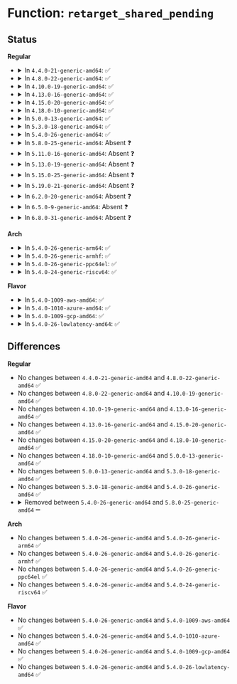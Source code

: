 # Function: <code>retarget_shared_pending</code>

## Status
<b>Regular</b>
<ul>
<li>
<details>
<summary>In <code>4.4.0-21-generic-amd64</code>: ✅</summary>

```c
void retarget_shared_pending(struct task_struct * tsk, sigset_t * which)
```

```json
{
  "name": "retarget_shared_pending",
  "collision_type": "Unique Static",
  "inline_type": "No",
  "funcs": [
    {
      "addr": 18446744071579426752,
      "name": "retarget_shared_pending",
      "external": false,
      "loc": "kernel/signal.c:2356",
      "file": "kernel/signal.c",
      "inline": "seen, unknown",
      "caller_inline": [],
      "caller_func": [
        "kernel/signal.c:__set_task_blocked",
        "kernel/signal.c:exit_signals"
      ]
    }
  ],
  "symbols": [
    {
      "addr": 18446744071579426752,
      "name": "retarget_shared_pending",
      "section": ".text",
      "bind": "STB_LOCAL",
      "size": 122
    }
  ]
}
```
</details>
</li>
<li>
<details>
<summary>In <code>4.8.0-22-generic-amd64</code>: ✅</summary>

```c
void retarget_shared_pending(struct task_struct * tsk, sigset_t * which)
```

```json
{
  "name": "retarget_shared_pending",
  "collision_type": "Unique Static",
  "inline_type": "No",
  "funcs": [
    {
      "addr": 18446744071579439168,
      "name": "retarget_shared_pending",
      "external": false,
      "loc": "kernel/signal.c:2356",
      "file": "kernel/signal.c",
      "inline": "seen, unknown",
      "caller_inline": [],
      "caller_func": [
        "kernel/signal.c:__set_task_blocked",
        "kernel/signal.c:exit_signals"
      ]
    }
  ],
  "symbols": [
    {
      "addr": 18446744071579439168,
      "name": "retarget_shared_pending",
      "section": ".text",
      "bind": "STB_LOCAL",
      "size": 122
    }
  ]
}
```
</details>
</li>
<li>
<details>
<summary>In <code>4.10.0-19-generic-amd64</code>: ✅</summary>

```c
void retarget_shared_pending(struct task_struct * tsk, sigset_t * which)
```

```json
{
  "name": "retarget_shared_pending",
  "collision_type": "Unique Static",
  "inline_type": "No",
  "funcs": [
    {
      "addr": 18446744071579459504,
      "name": "retarget_shared_pending",
      "external": false,
      "loc": "kernel/signal.c:2362",
      "file": "kernel/signal.c",
      "inline": "seen, unknown",
      "caller_inline": [],
      "caller_func": [
        "kernel/signal.c:__set_task_blocked",
        "kernel/signal.c:exit_signals"
      ]
    }
  ],
  "symbols": [
    {
      "addr": 18446744071579459504,
      "name": "retarget_shared_pending",
      "section": ".text",
      "bind": "STB_LOCAL",
      "size": 118
    }
  ]
}
```
</details>
</li>
<li>
<details>
<summary>In <code>4.13.0-16-generic-amd64</code>: ✅</summary>

```c
void retarget_shared_pending(struct task_struct * tsk, sigset_t * which)
```

```json
{
  "name": "retarget_shared_pending",
  "collision_type": "Unique Static",
  "inline_type": "No",
  "funcs": [
    {
      "addr": 18446744071579447184,
      "name": "retarget_shared_pending",
      "external": false,
      "loc": "kernel/signal.c:2383",
      "file": "kernel/signal.c",
      "inline": "seen, unknown",
      "caller_inline": [],
      "caller_func": [
        "kernel/signal.c:__set_task_blocked",
        "kernel/signal.c:exit_signals"
      ]
    }
  ],
  "symbols": [
    {
      "addr": 18446744071579447184,
      "name": "retarget_shared_pending",
      "section": ".text",
      "bind": "STB_LOCAL",
      "size": 118
    }
  ]
}
```
</details>
</li>
<li>
<details>
<summary>In <code>4.15.0-20-generic-amd64</code>: ✅</summary>

```c
void retarget_shared_pending(struct task_struct * tsk, sigset_t * which)
```

```json
{
  "name": "retarget_shared_pending",
  "collision_type": "Unique Static",
  "inline_type": "No",
  "funcs": [
    {
      "addr": 18446744071579475568,
      "name": "retarget_shared_pending",
      "external": false,
      "loc": "kernel/signal.c:2384",
      "file": "kernel/signal.c",
      "inline": "seen, unknown",
      "caller_inline": [],
      "caller_func": [
        "kernel/signal.c:__set_task_blocked",
        "kernel/signal.c:exit_signals"
      ]
    }
  ],
  "symbols": [
    {
      "addr": 18446744071579475568,
      "name": "retarget_shared_pending",
      "section": ".text",
      "bind": "STB_LOCAL",
      "size": 118
    }
  ]
}
```
</details>
</li>
<li>
<details>
<summary>In <code>4.18.0-10-generic-amd64</code>: ✅</summary>

```c
void retarget_shared_pending(struct task_struct * tsk, sigset_t * which)
```

```json
{
  "name": "retarget_shared_pending",
  "collision_type": "Unique Static",
  "inline_type": "No",
  "funcs": [
    {
      "addr": 18446744071579491952,
      "name": "retarget_shared_pending",
      "external": false,
      "loc": "kernel/signal.c:2517",
      "file": "kernel/signal.c",
      "inline": "seen, unknown",
      "caller_inline": [],
      "caller_func": [
        "kernel/signal.c:__set_task_blocked",
        "kernel/signal.c:exit_signals"
      ]
    }
  ],
  "symbols": [
    {
      "addr": 18446744071579491952,
      "name": "retarget_shared_pending",
      "section": ".text",
      "bind": "STB_LOCAL",
      "size": 120
    }
  ]
}
```
</details>
</li>
<li>
<details>
<summary>In <code>5.0.0-13-generic-amd64</code>: ✅</summary>

```c
void retarget_shared_pending(struct task_struct * tsk, sigset_t * which)
```

```json
{
  "name": "retarget_shared_pending",
  "collision_type": "Unique Static",
  "inline_type": "No",
  "funcs": [
    {
      "addr": 18446744071579525504,
      "name": "retarget_shared_pending",
      "external": false,
      "loc": "kernel/signal.c:2624",
      "file": "kernel/signal.c",
      "inline": "seen, unknown",
      "caller_inline": [],
      "caller_func": [
        "kernel/signal.c:__set_task_blocked",
        "kernel/signal.c:exit_signals"
      ]
    }
  ],
  "symbols": [
    {
      "addr": 18446744071579525504,
      "name": "retarget_shared_pending",
      "section": ".text",
      "bind": "STB_LOCAL",
      "size": 120
    }
  ]
}
```
</details>
</li>
<li>
<details>
<summary>In <code>5.3.0-18-generic-amd64</code>: ✅</summary>

```c
void retarget_shared_pending(struct task_struct * tsk, sigset_t * which)
```

```json
{
  "name": "retarget_shared_pending",
  "collision_type": "Unique Static",
  "inline_type": "No",
  "funcs": [
    {
      "addr": 18446744071579545184,
      "name": "retarget_shared_pending",
      "external": false,
      "loc": "kernel/signal.c:2783",
      "file": "kernel/signal.c",
      "inline": "seen, unknown",
      "caller_inline": [],
      "caller_func": [
        "kernel/signal.c:__set_task_blocked",
        "kernel/signal.c:exit_signals"
      ]
    }
  ],
  "symbols": [
    {
      "addr": 18446744071579545184,
      "name": "retarget_shared_pending",
      "section": ".text",
      "bind": "STB_LOCAL",
      "size": 134
    }
  ]
}
```
</details>
</li>
<li>
<details>
<summary>In <code>5.4.0-26-generic-amd64</code>: ✅</summary>

```c
void retarget_shared_pending(struct task_struct * tsk, sigset_t * which)
```

```json
{
  "name": "retarget_shared_pending",
  "collision_type": "Unique Static",
  "inline_type": "No",
  "funcs": [
    {
      "addr": 18446744071579571296,
      "name": "retarget_shared_pending",
      "external": false,
      "loc": "kernel/signal.c:2788",
      "file": "kernel/signal.c",
      "inline": "seen, unknown",
      "caller_inline": [],
      "caller_func": [
        "kernel/signal.c:__set_task_blocked",
        "kernel/signal.c:exit_signals"
      ]
    }
  ],
  "symbols": [
    {
      "addr": 18446744071579571296,
      "name": "retarget_shared_pending",
      "section": ".text",
      "bind": "STB_LOCAL",
      "size": 134
    }
  ]
}
```
</details>
</li>
<li>
<details>
<summary>In <code>5.8.0-25-generic-amd64</code>: Absent ❓</summary>

```json
{
  "name": "retarget_shared_pending",
  "collision_type": "Unique Static",
  "inline_type": "Selective",
  "funcs": [
    {
      "addr": 18446744071579599968,
      "name": "retarget_shared_pending",
      "external": false,
      "loc": "kernel/signal.c:2806",
      "file": "kernel/signal.c",
      "inline": "not declared, inlined",
      "caller_inline": [],
      "caller_func": [
        "kernel/signal.c:__set_task_blocked",
        "kernel/signal.c:exit_signals"
      ]
    }
  ],
  "symbols": [
    {
      "addr": 18446744071579599968,
      "name": "retarget_shared_pending.isra.0",
      "section": ".text",
      "bind": "STB_LOCAL",
      "size": 165
    }
  ]
}
```
</details>
</li>
<li>
<details>
<summary>In <code>5.11.0-16-generic-amd64</code>: Absent ❓</summary>

```json
{
  "name": "retarget_shared_pending",
  "collision_type": "Unique Static",
  "inline_type": "Selective",
  "funcs": [
    {
      "addr": 18446744071579580176,
      "name": "retarget_shared_pending",
      "external": false,
      "loc": "kernel/signal.c:2826",
      "file": "kernel/signal.c",
      "inline": "not declared, inlined",
      "caller_inline": [],
      "caller_func": [
        "kernel/signal.c:__set_task_blocked",
        "kernel/signal.c:exit_signals"
      ]
    }
  ],
  "symbols": [
    {
      "addr": 18446744071579580176,
      "name": "retarget_shared_pending.isra.0",
      "section": ".text",
      "bind": "STB_LOCAL",
      "size": 165
    }
  ]
}
```
</details>
</li>
<li>
<details>
<summary>In <code>5.13.0-19-generic-amd64</code>: Absent ❓</summary>

```json
{
  "name": "retarget_shared_pending",
  "collision_type": "Unique Static",
  "inline_type": "Selective",
  "funcs": [
    {
      "addr": 18446744071579585584,
      "name": "retarget_shared_pending",
      "external": false,
      "loc": "kernel/signal.c:2848",
      "file": "kernel/signal.c",
      "inline": "not declared, inlined",
      "caller_inline": [],
      "caller_func": [
        "kernel/signal.c:__set_task_blocked",
        "kernel/signal.c:exit_signals"
      ]
    }
  ],
  "symbols": [
    {
      "addr": 18446744071579585584,
      "name": "retarget_shared_pending.isra.0",
      "section": ".text",
      "bind": "STB_LOCAL",
      "size": 165
    }
  ]
}
```
</details>
</li>
<li>
<details>
<summary>In <code>5.15.0-25-generic-amd64</code>: Absent ❓</summary>

```json
{
  "name": "retarget_shared_pending",
  "collision_type": "Unique Static",
  "inline_type": "Selective",
  "funcs": [
    {
      "addr": 18446744071579659984,
      "name": "retarget_shared_pending",
      "external": false,
      "loc": "kernel/signal.c:2933",
      "file": "kernel/signal.c",
      "inline": "not declared, inlined",
      "caller_inline": [],
      "caller_func": [
        "kernel/signal.c:__set_task_blocked",
        "kernel/signal.c:exit_signals"
      ]
    }
  ],
  "symbols": [
    {
      "addr": 18446744071579659984,
      "name": "retarget_shared_pending.isra.0",
      "section": ".text",
      "bind": "STB_LOCAL",
      "size": 165
    }
  ]
}
```
</details>
</li>
<li>
<details>
<summary>In <code>5.19.0-21-generic-amd64</code>: Absent ❓</summary>

```json
{
  "name": "retarget_shared_pending",
  "collision_type": "Unique Static",
  "inline_type": "Selective",
  "funcs": [
    {
      "addr": 18446744071579756624,
      "name": "retarget_shared_pending",
      "external": false,
      "loc": "kernel/signal.c:2913",
      "file": "kernel/signal.c",
      "inline": "not declared, inlined",
      "caller_inline": [],
      "caller_func": [
        "kernel/signal.c:__set_task_blocked",
        "kernel/signal.c:exit_signals"
      ]
    }
  ],
  "symbols": [
    {
      "addr": 18446744071579756624,
      "name": "retarget_shared_pending.isra.0",
      "section": ".text",
      "bind": "STB_LOCAL",
      "size": 193
    }
  ]
}
```
</details>
</li>
<li>
<details>
<summary>In <code>6.2.0-20-generic-amd64</code>: Absent ❓</summary>

```json
{
  "name": "retarget_shared_pending",
  "collision_type": "Unique Static",
  "inline_type": "Selective",
  "funcs": [
    {
      "addr": 18446744071579889104,
      "name": "retarget_shared_pending",
      "external": false,
      "loc": "kernel/signal.c:2915",
      "file": "kernel/signal.c",
      "inline": "not declared, inlined",
      "caller_inline": [],
      "caller_func": [
        "kernel/signal.c:__set_task_blocked",
        "kernel/signal.c:exit_signals"
      ]
    }
  ],
  "symbols": [
    {
      "addr": 18446744071579889104,
      "name": "retarget_shared_pending.isra.0",
      "section": ".text",
      "bind": "STB_LOCAL",
      "size": 193
    }
  ]
}
```
</details>
</li>
<li>
<details>
<summary>In <code>6.5.0-9-generic-amd64</code>: Absent ❓</summary>

```json
{
  "name": "retarget_shared_pending",
  "collision_type": "Unique Static",
  "inline_type": "Selective",
  "funcs": [
    {
      "addr": 18446744071579938288,
      "name": "retarget_shared_pending",
      "external": false,
      "loc": "kernel/signal.c:2937",
      "file": "kernel/signal.c",
      "inline": "not declared, inlined",
      "caller_inline": [],
      "caller_func": [
        "kernel/signal.c:__set_task_blocked",
        "kernel/signal.c:exit_signals"
      ]
    }
  ],
  "symbols": [
    {
      "addr": 18446744071579938288,
      "name": "retarget_shared_pending.isra.0",
      "section": ".text",
      "bind": "STB_LOCAL",
      "size": 193
    }
  ]
}
```
</details>
</li>
<li>
<details>
<summary>In <code>6.8.0-31-generic-amd64</code>: Absent ❓</summary>

```json
{
  "name": "retarget_shared_pending",
  "collision_type": "Unique Static",
  "inline_type": "Selective",
  "funcs": [
    {
      "addr": 18446744071579977776,
      "name": "retarget_shared_pending",
      "external": false,
      "loc": "kernel/signal.c:2949",
      "file": "kernel/signal.c",
      "inline": "not declared, inlined",
      "caller_inline": [],
      "caller_func": [
        "kernel/signal.c:__set_task_blocked",
        "kernel/signal.c:exit_signals"
      ]
    }
  ],
  "symbols": [
    {
      "addr": 18446744071579977776,
      "name": "retarget_shared_pending.isra.0",
      "section": ".text",
      "bind": "STB_LOCAL",
      "size": 216
    }
  ]
}
```
</details>
</li>
</ul>
<b>Arch</b>
<ul>
<li>
<details>
<summary>In <code>5.4.0-26-generic-arm64</code>: ✅</summary>

```c
void retarget_shared_pending(struct task_struct * tsk, sigset_t * which)
```

```json
{
  "name": "retarget_shared_pending",
  "collision_type": "Unique Static",
  "inline_type": "No",
  "funcs": [
    {
      "addr": 18446603336490733704,
      "name": "retarget_shared_pending",
      "external": false,
      "loc": "kernel/signal.c:2788",
      "file": "kernel/signal.c",
      "inline": "seen, unknown",
      "caller_inline": [],
      "caller_func": [
        "kernel/signal.c:__set_task_blocked",
        "kernel/signal.c:exit_signals"
      ]
    }
  ],
  "symbols": [
    {
      "addr": 18446603336490733704,
      "name": "retarget_shared_pending",
      "section": ".text",
      "bind": "STB_LOCAL",
      "size": 156
    }
  ]
}
```
</details>
</li>
<li>
<details>
<summary>In <code>5.4.0-26-generic-armhf</code>: ✅</summary>

```c
void retarget_shared_pending(struct task_struct * tsk, sigset_t * which)
```

```json
{
  "name": "retarget_shared_pending",
  "collision_type": "Unique Static",
  "inline_type": "No",
  "funcs": [
    {
      "addr": 3224785644,
      "name": "retarget_shared_pending",
      "external": false,
      "loc": "kernel/signal.c:2788",
      "file": "kernel/signal.c",
      "inline": "seen, unknown",
      "caller_inline": [],
      "caller_func": [
        "kernel/signal.c:__set_task_blocked",
        "kernel/signal.c:exit_signals"
      ]
    }
  ],
  "symbols": [
    {
      "addr": 3224785644,
      "name": "retarget_shared_pending",
      "section": ".text",
      "bind": "STB_LOCAL",
      "size": 180
    }
  ]
}
```
</details>
</li>
<li>
<details>
<summary>In <code>5.4.0-26-generic-ppc64el</code>: ✅</summary>

```c
void retarget_shared_pending(struct task_struct * tsk, sigset_t * which)
```

```json
{
  "name": "retarget_shared_pending",
  "collision_type": "Unique Static",
  "inline_type": "No",
  "funcs": [
    {
      "addr": 13835058055283556656,
      "name": "retarget_shared_pending",
      "external": false,
      "loc": "kernel/signal.c:2788",
      "file": "kernel/signal.c",
      "inline": "seen, unknown",
      "caller_inline": [],
      "caller_func": [
        "kernel/signal.c:__set_task_blocked",
        "kernel/signal.c:exit_signals"
      ]
    }
  ],
  "symbols": [
    {
      "addr": 13835058055283556656,
      "name": "retarget_shared_pending",
      "section": ".text",
      "bind": "STB_LOCAL",
      "size": 196
    }
  ]
}
```
</details>
</li>
<li>
<details>
<summary>In <code>5.4.0-24-generic-riscv64</code>: ✅</summary>

```c
void retarget_shared_pending(struct task_struct * tsk, sigset_t * which)
```

```json
{
  "name": "retarget_shared_pending",
  "collision_type": "Unique Static",
  "inline_type": "No",
  "funcs": [
    {
      "addr": 18446743936271443404,
      "name": "retarget_shared_pending",
      "external": false,
      "loc": "kernel/signal.c:2788",
      "file": "kernel/signal.c",
      "inline": "seen, unknown",
      "caller_inline": [],
      "caller_func": [
        "kernel/signal.c:__set_task_blocked",
        "kernel/signal.c:exit_signals"
      ]
    }
  ],
  "symbols": [
    {
      "addr": 18446743936271443404,
      "name": "retarget_shared_pending",
      "section": ".text",
      "bind": "STB_LOCAL",
      "size": 134
    }
  ]
}
```
</details>
</li>
</ul>
<b>Flavor</b>
<ul>
<li>
<details>
<summary>In <code>5.4.0-1009-aws-amd64</code>: ✅</summary>

```c
void retarget_shared_pending(struct task_struct * tsk, sigset_t * which)
```

```json
{
  "name": "retarget_shared_pending",
  "collision_type": "Unique Static",
  "inline_type": "No",
  "funcs": [
    {
      "addr": 18446744071579547600,
      "name": "retarget_shared_pending",
      "external": false,
      "loc": "kernel/signal.c:2788",
      "file": "kernel/signal.c",
      "inline": "seen, unknown",
      "caller_inline": [],
      "caller_func": [
        "kernel/signal.c:__set_task_blocked",
        "kernel/signal.c:exit_signals"
      ]
    }
  ],
  "symbols": [
    {
      "addr": 18446744071579547600,
      "name": "retarget_shared_pending",
      "section": ".text",
      "bind": "STB_LOCAL",
      "size": 134
    }
  ]
}
```
</details>
</li>
<li>
<details>
<summary>In <code>5.4.0-1010-azure-amd64</code>: ✅</summary>

```c
void retarget_shared_pending(struct task_struct * tsk, sigset_t * which)
```

```json
{
  "name": "retarget_shared_pending",
  "collision_type": "Unique Static",
  "inline_type": "No",
  "funcs": [
    {
      "addr": 18446744071579476336,
      "name": "retarget_shared_pending",
      "external": false,
      "loc": "kernel/signal.c:2788",
      "file": "kernel/signal.c",
      "inline": "seen, unknown",
      "caller_inline": [],
      "caller_func": [
        "kernel/signal.c:__set_task_blocked",
        "kernel/signal.c:exit_signals"
      ]
    }
  ],
  "symbols": [
    {
      "addr": 18446744071579476336,
      "name": "retarget_shared_pending",
      "section": ".text",
      "bind": "STB_LOCAL",
      "size": 134
    }
  ]
}
```
</details>
</li>
<li>
<details>
<summary>In <code>5.4.0-1009-gcp-amd64</code>: ✅</summary>

```c
void retarget_shared_pending(struct task_struct * tsk, sigset_t * which)
```

```json
{
  "name": "retarget_shared_pending",
  "collision_type": "Unique Static",
  "inline_type": "No",
  "funcs": [
    {
      "addr": 18446744071579544880,
      "name": "retarget_shared_pending",
      "external": false,
      "loc": "kernel/signal.c:2788",
      "file": "kernel/signal.c",
      "inline": "seen, unknown",
      "caller_inline": [],
      "caller_func": [
        "kernel/signal.c:__set_task_blocked",
        "kernel/signal.c:exit_signals"
      ]
    }
  ],
  "symbols": [
    {
      "addr": 18446744071579544880,
      "name": "retarget_shared_pending",
      "section": ".text",
      "bind": "STB_LOCAL",
      "size": 134
    }
  ]
}
```
</details>
</li>
<li>
<details>
<summary>In <code>5.4.0-26-lowlatency-amd64</code>: ✅</summary>

```c
void retarget_shared_pending(struct task_struct * tsk, sigset_t * which)
```

```json
{
  "name": "retarget_shared_pending",
  "collision_type": "Unique Static",
  "inline_type": "No",
  "funcs": [
    {
      "addr": 18446744071579577872,
      "name": "retarget_shared_pending",
      "external": false,
      "loc": "kernel/signal.c:2788",
      "file": "kernel/signal.c",
      "inline": "seen, unknown",
      "caller_inline": [],
      "caller_func": [
        "kernel/signal.c:__set_task_blocked",
        "kernel/signal.c:exit_signals"
      ]
    }
  ],
  "symbols": [
    {
      "addr": 18446744071579577872,
      "name": "retarget_shared_pending",
      "section": ".text",
      "bind": "STB_LOCAL",
      "size": 134
    }
  ]
}
```
</details>
</li>
</ul>

## Differences
<b>Regular</b>
<ul>
<li>
No changes between <code>4.4.0-21-generic-amd64</code> and <code>4.8.0-22-generic-amd64</code> ✅
</li>
<li>
No changes between <code>4.8.0-22-generic-amd64</code> and <code>4.10.0-19-generic-amd64</code> ✅
</li>
<li>
No changes between <code>4.10.0-19-generic-amd64</code> and <code>4.13.0-16-generic-amd64</code> ✅
</li>
<li>
No changes between <code>4.13.0-16-generic-amd64</code> and <code>4.15.0-20-generic-amd64</code> ✅
</li>
<li>
No changes between <code>4.15.0-20-generic-amd64</code> and <code>4.18.0-10-generic-amd64</code> ✅
</li>
<li>
No changes between <code>4.18.0-10-generic-amd64</code> and <code>5.0.0-13-generic-amd64</code> ✅
</li>
<li>
No changes between <code>5.0.0-13-generic-amd64</code> and <code>5.3.0-18-generic-amd64</code> ✅
</li>
<li>
No changes between <code>5.3.0-18-generic-amd64</code> and <code>5.4.0-26-generic-amd64</code> ✅
</li>
<li>
<details>
<summary>Removed between <code>5.4.0-26-generic-amd64</code> and <code>5.8.0-25-generic-amd64</code> ➖</summary>

```c
void retarget_shared_pending(struct task_struct * tsk, sigset_t * which)
```
</details>
</li>
</ul>
<b>Arch</b>
<ul>
<li>
No changes between <code>5.4.0-26-generic-amd64</code> and <code>5.4.0-26-generic-arm64</code> ✅
</li>
<li>
No changes between <code>5.4.0-26-generic-amd64</code> and <code>5.4.0-26-generic-armhf</code> ✅
</li>
<li>
No changes between <code>5.4.0-26-generic-amd64</code> and <code>5.4.0-26-generic-ppc64el</code> ✅
</li>
<li>
No changes between <code>5.4.0-26-generic-amd64</code> and <code>5.4.0-24-generic-riscv64</code> ✅
</li>
</ul>
<b>Flavor</b>
<ul>
<li>
No changes between <code>5.4.0-26-generic-amd64</code> and <code>5.4.0-1009-aws-amd64</code> ✅
</li>
<li>
No changes between <code>5.4.0-26-generic-amd64</code> and <code>5.4.0-1010-azure-amd64</code> ✅
</li>
<li>
No changes between <code>5.4.0-26-generic-amd64</code> and <code>5.4.0-1009-gcp-amd64</code> ✅
</li>
<li>
No changes between <code>5.4.0-26-generic-amd64</code> and <code>5.4.0-26-lowlatency-amd64</code> ✅
</li>
</ul>
